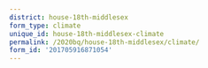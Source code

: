 ```yaml
---
district: house-18th-middlesex
form_type: climate
unique_id: house-18th-middlesex-climate
permalink: /2020bq/house-18th-middlesex/climate/
form_id: '201705916871054'
---
```

